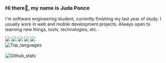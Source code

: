 ### Hi there👋, my name is Juda Ponce
I'm software engineering student, currently finishing my last year of study. I usually work in web and mobile development projects. Always open to learning new things, tools, technologies, etc.

<img src= "https://img.shields.io/badge/-JAVASCRIPT-F7DF1E?logo=javascript&logoColor=fff"/> <img src = "https://img.shields.io/badge/-REACT-61DAFB?logo=react&logoColor=fff"/> <img src = "https://img.shields.io/badge/-CSS-1572B6?logo=css&logoColor=fff"/> <img src ="https://img.shields.io/badge/-HTML-E34F26?logo=html&logoColor=fff"/> <img src="https://img.shields.io/badge/-C++-00599C?logo=c++&logoColor=fff"/>
<br>
![Top_languages](https://github-readme-stats.vercel.app/api/top-langs/?username=judaaaron&layout=compact&langs_count=8&theme=dark)
<br>
<br>
![Github_stats](https://github-readme-stats.vercel.app/api?username=judaaaron&show_icons=true&theme=dark)
<!--
**judaaaron/judaaaron** is a ✨ _special_ ✨ repository because its `README.md` (this file) appears on your GitHub profile.

Here are some ideas to get you started:

- 🔭 I’m currently working on ...
- 🌱 I’m currently learning ...
- 👯 I’m looking to collaborate on ...
- 🤔 I’m looking for help with ...
- 💬 Ask me about ...
- 📫 How to reach me: ...
- 😄 Pronouns: ...
- ⚡ Fun fact: ...
-->

